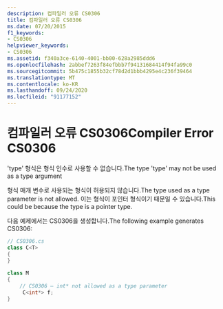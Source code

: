 ```yaml
---
description: 컴파일러 오류 CS0306
title: 컴파일러 오류 CS0306
ms.date: 07/20/2015
f1_keywords:
- CS0306
helpviewer_keywords:
- CS0306
ms.assetid: f340a3ce-6140-4001-bb00-628a2985ddd6
ms.openlocfilehash: 2abbef7263f84efbbb7f94131684414f94fa99c0
ms.sourcegitcommit: 5b475c1855b32cf78d2d1bbb4295e4c236f39464
ms.translationtype: MT
ms.contentlocale: ko-KR
ms.lasthandoff: 09/24/2020
ms.locfileid: "91177152"
---
```

# <a name="compiler-error-cs0306"></a><span data-ttu-id="83d3a-103">컴파일러 오류 CS0306</span><span class="sxs-lookup"><span data-stu-id="83d3a-103">Compiler Error CS0306</span></span>

<span data-ttu-id="83d3a-104">'type' 형식은 형식 인수로 사용할 수 없습니다.</span><span class="sxs-lookup"><span data-stu-id="83d3a-104">The type 'type' may not be used as a type argument</span></span>  
  
 <span data-ttu-id="83d3a-105">형식 매개 변수로 사용되는 형식이 허용되지 않습니다.</span><span class="sxs-lookup"><span data-stu-id="83d3a-105">The type used as a type parameter is not allowed.</span></span> <span data-ttu-id="83d3a-106">이는 형식이 포인터 형식이기 때문일 수 있습니다.</span><span class="sxs-lookup"><span data-stu-id="83d3a-106">This could be because the type is a pointer type.</span></span>  
  
 <span data-ttu-id="83d3a-107">다음 예제에서는 CS0306을 생성합니다.</span><span class="sxs-lookup"><span data-stu-id="83d3a-107">The following example generates CS0306:</span></span>  
  
```csharp  
// CS0306.cs  
class C<T>  
{  
}  
  
class M  
{  
    // CS0306 – int* not allowed as a type parameter  
     C<int*> f;  
}  
```
